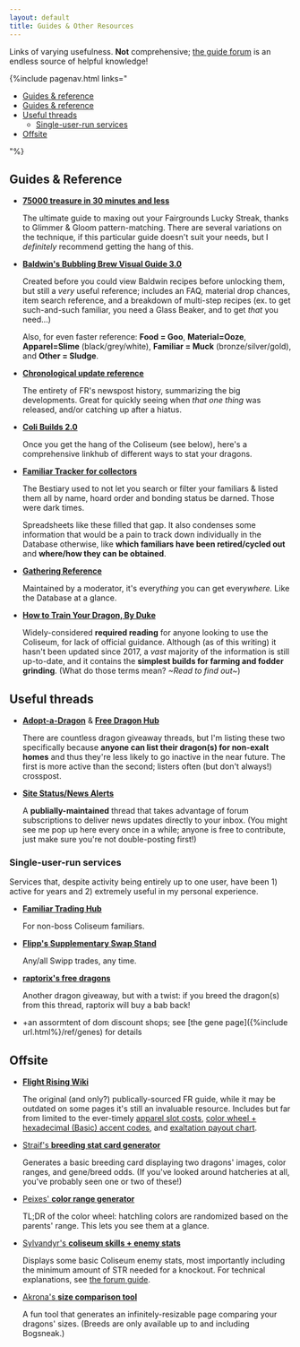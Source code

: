 ```yaml
---
layout: default
title: Guides & Other Resources
---
```

Links of varying usefulness. **Not** comprehensive; [the guide forum](https://www1.flightrising.com/forums/gde) is an endless source of helpful knowledge!

{%include pagenav.html links="<ul><li><a href='#guides-and-reference'>Guides & reference</a></li><li><a href='#guides-and-reference'>Guides & reference</a></li><li><a href='#useful-threads'>Useful threads</a><ul><li><a href='#single-user-run-services'>Single-user-run services</a></li></ul></li><li><a href='#offsite'>Offsite</a></li></ul>"%}

## Guides & Reference

- **[75000 treasure in 30 minutes and less](https://www1.flightrising.com/forums/gde/2518295)**
	
	The ultimate guide to maxing out your Fairgrounds Lucky Streak, thanks to Glimmer & Gloom pattern-matching. There are several variations on the technique, if this particular guide doesn't suit your needs, but I *definitely* recommend getting the hang of this.

- **[Baldwin's Bubbling Brew Visual Guide 3.0](https://www1.flightrising.com/forums/gde/2135917)**

	Created before you could view Baldwin recipes before unlocking them, but still a *very* useful reference; includes an FAQ, material drop chances, item search reference, and a breakdown of multi-step recipes (ex. to get such-and-such familiar, you need a Glass Beaker, and to get *that* you need…)
	
	Also, for even faster reference: **Food = Goo**, **Material=Ooze**, **Apparel=Slime** (black/grey/white), **Familiar = Muck** (bronze/silver/gold), and **Other = Sludge**.

- **[Chronological update reference](https://www1.flightrising.com/forums/gde/2292781)**
	
	The entirety of FR's newspost history, summarizing the big developments. Great for quickly seeing when *that one thing* was released, and/or catching up after a hiatus.
	
- **[Coli Builds 2.0](https://www1.flightrising.com/forums/gde/2441268)**
	
	Once you get the hang of the Coliseum (see below), here's a comprehensive linkhub of different ways to stat your dragons.

- **[Familiar Tracker for collectors](https://www1.flightrising.com/forums/gde/2158659)**
	
	The Bestiary used to not let you search or filter your familiars & listed them all by name, hoard order and bonding status be darned. Those were dark times.
	
	Spreadsheets like these filled that gap. It also condenses some information that would be a pain to track down individually in the Database otherwise, like **which familiars have been retired/cycled out** and **where/how they can be obtained**.

- **[Gathering Reference](https://www1.flightrising.com/forums/gde/2317182)**
	
	Maintained by a moderator, it's every*thing* you can get every*where.* Like the Database at a glance.
	
- **[How to Train Your Dragon, By Duke](https://www1.flightrising.com/forums/gde/1040710)**
	
	Widely-considered **required reading** for anyone looking to use the Coliseum, for lack of official guidance. Although (as of this writing) it hasn't been updated since 2017, a *vast* majority of the information is still up-to-date, and it contains the **simplest builds for farming and fodder grinding**. (What do those terms mean? *~Read to find out~*)

## Useful threads
- **[Adopt-a-Dragon](https://www1.flightrising.com/forums/drt/2157925)** & **[Free Dragon Hub](https://www1.flightrising.com/forums/drt/1841235)**

	There are countless dragon giveaway threads, but I'm listing these two specifically because **anyone can list their dragon(s) for non-exalt homes** and thus they're less likely to go inactive in the near future. The first is more active than the second; listers often (but don't always!) crosspost.

- **[Site Status/News Alerts](https://www1.flightrising.com/forums/gde/2678477)**
	
	A **publially-maintained** thread that takes advantage of forum subscriptions to deliver news updates directly to your inbox. (You might see me pop up here every once in a while; anyone is free to contribute, just make sure you're not double-posting first!)

### Single-user-run services

Services that, despite activity being entirely up to one user, have been 1) active for years and 2) extremely useful in my personal experience.

- **[Familiar Trading Hub](https://www1.flightrising.com/forums/ibaz/2189722)**
	
	For non-boss Coliseum familiars.

- **[Flipp's Supplementary Swap Stand](https://www1.flightrising.com/forums/ibaz/1935358)**
	
	Any/all Swipp trades, any time.
	
- **[raptorix's free dragons](https://www1.flightrising.com/forums/drt/1311647)**
	
	Another dragon giveaway, but with a twist: if you breed the dragon(s) from this thread, raptorix will buy a bab back!

- +an assormtent of dom discount shops; see [the gene page]({%include url.html%}/ref/genes) for details

## Offsite
- **[Flight Rising Wiki](https://flightrising.fandom.com/wiki/Flight_Rising_Wiki)**
	
	The original (and only?) publically-sourced FR guide, while it may be outdated on some pages it's still an invaluable resource. Includes but far from limited to the ever-timely [apparel slot costs](https://flightrising.fandom.com/wiki/Apparel#Apparel_Slots), [color wheel + hexadecimal (Basic) accent codes](https://flightrising.fandom.com/wiki/Colors#Color_Wheel), and [exaltation payout chart](https://flightrising.fandom.com/wiki/Exalting_Dragons#Exaltation_Payout_by_Level).
	
- [Straif's **breeding stat card generator**](http://keelanrosa.com/fr/)
	
	Generates a basic breeding card displaying two dragons' images, color ranges, and gene/breed odds. (If you've looked around hatcheries at all, you've probably seen one or two of these!)
	
- [Peixes' **color range generator**](http://fr.fintastic.net/)
	
	TL;DR of the color wheel: hatchling colors are randomized based on the parents' range. This lets you see them at a glance.

- [Sylvandyr's **coliseum skills + enemy stats**](https://fir-fr-coli-skills.firebaseapp.com/)
	
	Displays some basic Coliseum enemy stats, most importantly including the minimum amount of STR needed for a knockout. For technical explanations, see [the forum guide](https://www1.flightrising.com/forums/gde/967048).
	
- [Akrona's **size comparison tool**](https://emcall.github.io/dragonsizes/)
	
	A fun tool that generates an infinitely-resizable page comparing your dragons' sizes. (Breeds are only available up to and including Bogsneak.)